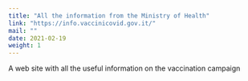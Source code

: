 ```yaml
---
title: "All the information from the Ministry of Health"
link: "https://info.vaccinicovid.gov.it/"
mail: ""
date: 2021-02-19
weight: 1
---
```


A web site with all the useful information on the vaccination campaign
